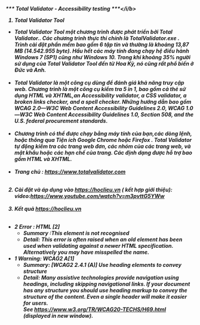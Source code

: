 <b> <i> *** Total Validator - Accessibility testing ***</i/b>
<br>
1. <b> Total Validator Tool </b> <br>
  - Total Validator Tool một chương trình được phát triển bởi Total Validator.. Các chương trình  thực thi chính là TotalValidator.exe . Trình cài đặt phần mềm bao gồm 6 tập tin và thường là khoảng 13,87 MB (14.542.955 byte). Hầu hết các máy tính đang chạy hệ điều hành Windows 7 (SP1) cũng như Windows 10. Trong khi khoảng 35% người sử dụng của Total Validator Tool đến từ Hoa Kỳ, nó cũng rất phổ biến ở Đức và Anh.
<br><br>
  - Total Validator là một công cụ dùng để đánh giá khả năng truy cập web. Chương trình là một công cụ kiểm tra 5 in 1, bao gồm cả thẻ sử dụng HTML và XHTML,an Accessibility validator, a CSS validator, a broken links checker, and a spell checker. Những hướng dẫn bao gồm WCAG 2.0—W3C Web Content Accessibility Guidelines 2.0, WCAG 1.0—W3C Web Content Accessibility Guidelines 1.0, Section 508, and the U.S. federal procurement standards.
<br><br>
  - Chương trình có thể được chạy bằng máy tính của bạn,các dòng lệnh, hoặc thông qua Tiện ích Google Chrome hoặc Firefox . Total Validator tự động kiểm tra các trang web đơn, các nhóm của các trang web, và mật khẩu hoặc các hạn chế của trang. Các định dạng được hỗ trợ bao gồm HTML và XHTML.
<br><br>
  - Trang chủ : https://www.totalvalidator.com
<br><br>
2. <b> Cài đặt và áp dụng</b> vào https://hoclieu.vn ( kết hợp giới thiệu): video:https://www.youtube.com/watch?v=m3pvttG5YWw
<br><br>
3. <b> Kết quả </b>https://hoclieu.vn
<br><br>
  - 2 Error : HTML [2] <br>
     + Summary :This element is not recognised<br>
     + Detail: This error is often raised when an old element has been used when validating against a newer HTML specification. Alternatively you may have misspelled the name.<br>
  - 1 Warning: WCAG2 A[1]<br>
     + Summary: [WCAG2 2.4.1 (A)] Use heading elements to convey structure<br>
     + Detail: Many assistive technologies provide navigation using headings, including skipping navigational links. If your document has any structure you should use heading markup to convey the structure of the content. Even a single header will make it easier for users.<br> 
    See https://www.w3.org/TR/WCAG20-TECHS/H69.html (displayed in new window).<br>
